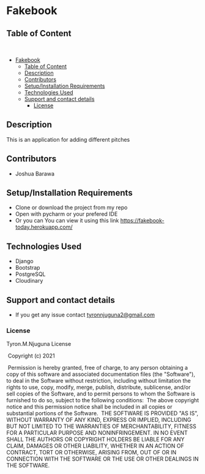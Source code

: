 # Fakebook

## Table of Content
​
- [Fakebook](#fakebook)
  - [Table of Content](#table-of-content)
  - [Description](#description)
  - [Contributors](#contributors)
  - [Setup/Installation Requirements](#setupinstallation-requirements)
  - [Technologies Used](#technologies-used)
  - [Support and contact details](#support-and-contact-details)
    - [License](#license)

## Description
This is an application for adding different pitches

## Contributors
* Joshua Barawa
## Setup/Installation Requirements
* Clone or download the project from my repo 
* Open with pycharm or your prefered IDE
* Or you can You can view it using this link https://fakebook-today.herokuapp.com/

## Technologies Used
* Django
* Bootstrap
* PostgreSQL
* Cloudinary
## Support and contact details
* If you get any issue contact tyronnjuguna2@gmail.com
### License
Tyron.M.Njuguna License


​
Copyright (c) 2021



​
Permission is hereby granted, free of charge, to any person obtaining a copy
of this software and associated documentation files (the "Software"), to deal
in the Software without restriction, including without limitation the rights
to use, copy, modify, merge, publish, distribute, sublicense, and/or sell
copies of the Software, and to permit persons to whom the Software is
furnished to do so, subject to the following conditions:
​
The above copyright notice and this permission notice shall be included in all
copies or substantial portions of the Software.
​
THE SOFTWARE IS PROVIDED "AS IS", WITHOUT WARRANTY OF ANY KIND, EXPRESS OR
IMPLIED, INCLUDING BUT NOT LIMITED TO THE WARRANTIES OF MERCHANTABILITY,
FITNESS FOR A PARTICULAR PURPOSE AND NONINFRINGEMENT. IN NO EVENT SHALL THE
AUTHORS OR COPYRIGHT HOLDERS BE LIABLE FOR ANY CLAIM, DAMAGES OR OTHER
LIABILITY, WHETHER IN AN ACTION OF CONTRACT, TORT OR OTHERWISE, ARISING FROM,
OUT OF OR IN CONNECTION WITH THE SOFTWARE OR THE USE OR OTHER DEALINGS IN THE
SOFTWARE.